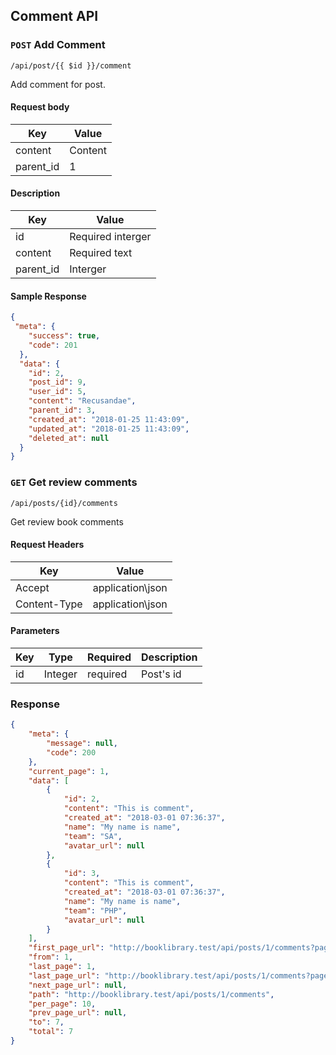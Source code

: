 ## Comment API

### `POST` Add Comment
```
/api/post/{{ $id }}/comment

 ```
 Add comment for post.
#### Request body
| Key | Value |
|---|---|
| content | Content |
| parent_id | 1 |

#### Description
| Key | Value |
|---|---|
| id | Required interger |
| content | Required text |
| parent_id | Interger |

#### Sample Response
```json
{
 "meta": {
    "success": true,
    "code": 201
  },
  "data": {
    "id": 2,
    "post_id": 9,
    "user_id": 5,
    "content": "Recusandae",
    "parent_id": 3,
    "created_at": "2018-01-25 11:43:09",
    "updated_at": "2018-01-25 11:43:09",
    "deleted_at": null
  }
}
```

### `GET` Get review comments
```
/api/posts/{id}/comments
```
Get review book comments
#### Request Headers
| Key | Value |
|---|---|
|Accept|application\json|
|Content-Type|application\json|

#### Parameters
| Key | Type | Required | Description |
|---|---|---|---|
| id | Integer | required | Post's id |

### Response
```json
{
    "meta": {
        "message": null,
        "code": 200
    },
    "current_page": 1,
    "data": [
        {
            "id": 2,
            "content": "This is comment",
            "created_at": "2018-03-01 07:36:37",
            "name": "My name is name",
            "team": "SA",
            "avatar_url": null
        },
        {
            "id": 3,
            "content": "This is comment",
            "created_at": "2018-03-01 07:36:37",
            "name": "My name is name",
            "team": "PHP",
            "avatar_url": null
        }
    ],
    "first_page_url": "http://booklibrary.test/api/posts/1/comments?page=1",
    "from": 1,
    "last_page": 1,
    "last_page_url": "http://booklibrary.test/api/posts/1/comments?page=1",
    "next_page_url": null,
    "path": "http://booklibrary.test/api/posts/1/comments",
    "per_page": 10,
    "prev_page_url": null,
    "to": 7,
    "total": 7
}
```
